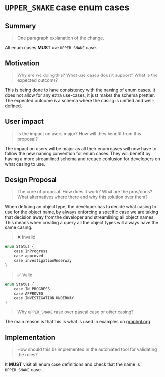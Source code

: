 # `UPPER_SNAKE` case enum cases

## Summary

> One paragraph explanation of the change.

All enum cases **MUST** use `UPPER_SNAKE` case.

## Motivation

> Why are we doing this? What use cases does it support? What is the expected
outcome?

This is being done to have consistency with the naming of enum cases. It does not allow for any extra use-cases, it
just makes the schema prettier. The expected outcome is a schema where the casing is unified and well-defined.

## User impact

> Is the impact on users major? How will they benefit from this proposal?

The impact on users will be major as all their enum cases will now have to follow the new naming convention for enum
cases.
They will benefit by having a more streamlined schema and reduce confusion for developers on what casing to use.

## Design Proposal

> The core of proposal. How does it work? What are the pros/cons? What alternatives
> where there and why this solution over them?

When defining an object type, the developer has to decide what casing to use for the object name, by always enforcing a
specific case we are taking that decision away from the developer and streamlining all object names.  
This means when creating a query all the object types will always have the same casing.

> ❌ Invalid

```graphql
enum Status {
    case InProgress
    case approved
    case investigationUnderway
}
```

> ✅ Valid

```graphql
enum Status {
    case IN_PROGRESS
    case APPROVED
    case INVESTIGATION_UNDERWAY
}
```

> Why `UPPER_SNAKE` case over pascal case or other casing?

The main reason is that this is what is used in examples on [graphql.org](https://graphql.org/learn/schema#enumeration-types).

## Implementation

> How should this be implemented in the automated tool for validating the rules?

It **MUST** visit all enum case definitions and check that the name is `UPPER_SNAKE` case.
